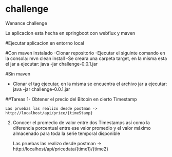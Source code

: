 # challenge
Wenance challenge

La aplicacion esta hecha en springboot con webflux y maven

#Ejecutar aplicacion en entorno local

#Con maven instalado
-Clonar repositorio
-Ejecutar el siguinte comando en la consola: mvn clean install
-Se creara una carpeta target, en la misma esta el jar a ejecutar: java -jar challenge-0.0.1.jar

#Sin maven
- Clonar el tag ejecutar, en la misma se encuentra el archivo jar a ejecutar: java -jar challenge-0.0.1.jar


##Tareas
1- Obtener el precio del Bitcoin en cierto Timestamp
    
    Las pruebas las realizo desde postman -> http://localhost/api/price/{timeStamp}


2. Conocer el promedio de valor entre dos Timestamps así como la diferencia porcentual entre 
ese valor promedio y el valor máximo almacenado para toda la serie temporal disponible
      
    Las pruebas las realizo desde postman -> http://localhost/api/pricedata/{time1}/{time2}
    
    
